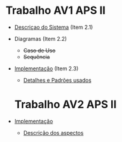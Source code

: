 # Trabalho AV1 APS II

- [Descriçao do Sistema](https://github.com/vinimdocarmo/aps2/blob/master/Descri%C3%A7%C3%A3o.md) (Item 2.1)
- Diagramas (Item 2.2)
  - ~~Caso de Uso~~
  - ~~Sequência~~
- [Implementação](https://github.com/vinimdocarmo/aps2/tree/master/src/com/company) (Item 2.3)
  - [Detalhes e Padrões usados](https://github.com/vinimdocarmo/aps2/blob/master/Padr%C3%B5es.md)
  
  # Trabalho AV2 APS II

- [Implementação](#)
  - [Descrição dos aspectos](#)

